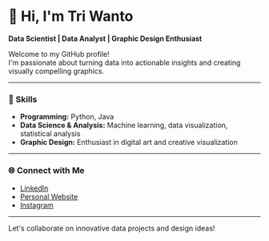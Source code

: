 # 👋 Hi, I'm Tri Wanto

**Data Scientist | Data Analyst | Graphic Design Enthusiast**

Welcome to my GitHub profile!  
I'm passionate about turning data into actionable insights and creating visually compelling graphics.

---

### 🔧 Skills
- **Programming:** Python, Java
- **Data Science & Analysis:** Machine learning, data visualization, statistical analysis
- **Graphic Design:** Enthusiast in digital art and creative visualization

---

### 🌐 Connect with Me
- [LinkedIn](https://www.linkedin.com/in/tri-wanto-1b6b81270/)
- [Personal Website](https://iwanwann.vercel.app)
- [Instagram](https://www.instagram.com/_iwantri13/)

---

Let's collaborate on innovative data projects and design ideas!
